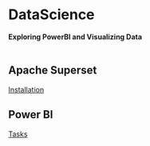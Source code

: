 # DataScience
**Exploring PowerBI and Visualizing Data**
<br />
<br />


## Apache Superset

[Installation](https://github.com/suruithijuttupremnath/DataScience/blob/master/doc/Apache_Superset.md)


## Power BI
[Tasks](https://github.com/suruithijuttupremnath/DataScience/blob/master/doc/Power_BI.md)
